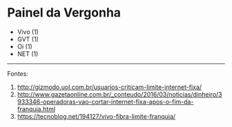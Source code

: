 # Painel da Vergonha

- Vivo (1)
- GVT (1)
- Oi (1)
- NET (1)

---

Fontes:

1. http://gizmodo.uol.com.br/usuarios-criticam-limite-internet-fixa/
2. http://www.gazetaonline.com.br/_conteudo/2016/03/noticias/dinheiro/3933346-operadoras-vao-cortar-internet-fixa-apos-o-fim-da-franquia.html
3. https://tecnoblog.net/194127/vivo-fibra-limite-franquia/
